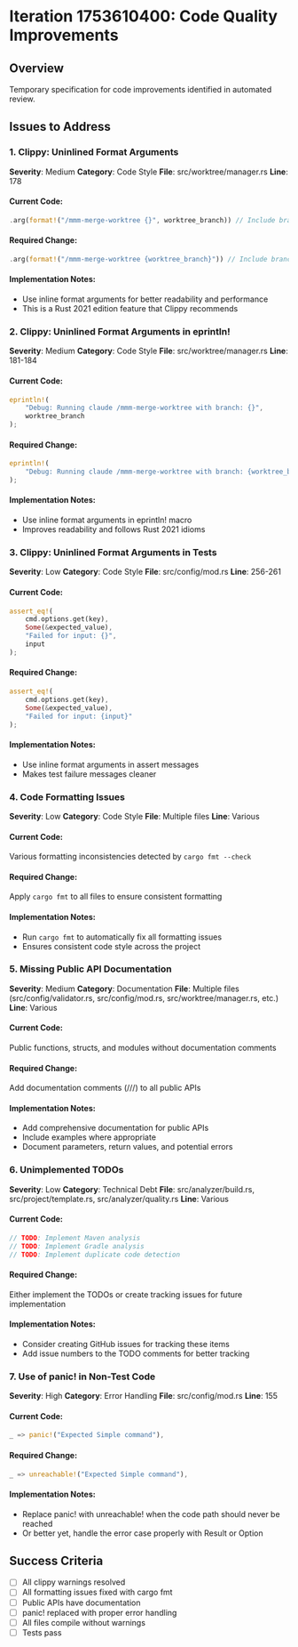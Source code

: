 # Iteration 1753610400: Code Quality Improvements

## Overview
Temporary specification for code improvements identified in automated review.

## Issues to Address

### 1. Clippy: Uninlined Format Arguments
**Severity**: Medium
**Category**: Code Style
**File**: src/worktree/manager.rs
**Line**: 178

#### Current Code:
```rust
.arg(format!("/mmm-merge-worktree {}", worktree_branch)) // Include branch name in the command
```

#### Required Change:
```rust
.arg(format!("/mmm-merge-worktree {worktree_branch}")) // Include branch name in the command
```

#### Implementation Notes:
- Use inline format arguments for better readability and performance
- This is a Rust 2021 edition feature that Clippy recommends

### 2. Clippy: Uninlined Format Arguments in eprintln!
**Severity**: Medium
**Category**: Code Style
**File**: src/worktree/manager.rs
**Line**: 181-184

#### Current Code:
```rust
eprintln!(
    "Debug: Running claude /mmm-merge-worktree with branch: {}",
    worktree_branch
);
```

#### Required Change:
```rust
eprintln!(
    "Debug: Running claude /mmm-merge-worktree with branch: {worktree_branch}"
);
```

#### Implementation Notes:
- Use inline format arguments in eprintln! macro
- Improves readability and follows Rust 2021 idioms

### 3. Clippy: Uninlined Format Arguments in Tests
**Severity**: Low
**Category**: Code Style
**File**: src/config/mod.rs
**Line**: 256-261

#### Current Code:
```rust
assert_eq!(
    cmd.options.get(key),
    Some(&expected_value),
    "Failed for input: {}",
    input
);
```

#### Required Change:
```rust
assert_eq!(
    cmd.options.get(key),
    Some(&expected_value),
    "Failed for input: {input}"
);
```

#### Implementation Notes:
- Use inline format arguments in assert messages
- Makes test failure messages cleaner

### 4. Code Formatting Issues
**Severity**: Low
**Category**: Code Style
**File**: Multiple files
**Line**: Various

#### Current Code:
Various formatting inconsistencies detected by `cargo fmt --check`

#### Required Change:
Apply `cargo fmt` to all files to ensure consistent formatting

#### Implementation Notes:
- Run `cargo fmt` to automatically fix all formatting issues
- Ensures consistent code style across the project

### 5. Missing Public API Documentation
**Severity**: Medium
**Category**: Documentation
**File**: Multiple files (src/config/validator.rs, src/config/mod.rs, src/worktree/manager.rs, etc.)
**Line**: Various

#### Current Code:
Public functions, structs, and modules without documentation comments

#### Required Change:
Add documentation comments (///) to all public APIs

#### Implementation Notes:
- Add comprehensive documentation for public APIs
- Include examples where appropriate
- Document parameters, return values, and potential errors

### 6. Unimplemented TODOs
**Severity**: Low
**Category**: Technical Debt
**File**: src/analyzer/build.rs, src/project/template.rs, src/analyzer/quality.rs
**Line**: Various

#### Current Code:
```rust
// TODO: Implement Maven analysis
// TODO: Implement Gradle analysis
// TODO: Implement duplicate code detection
```

#### Required Change:
Either implement the TODOs or create tracking issues for future implementation

#### Implementation Notes:
- Consider creating GitHub issues for tracking these items
- Add issue numbers to the TODO comments for better tracking

### 7. Use of panic! in Non-Test Code
**Severity**: High
**Category**: Error Handling
**File**: src/config/mod.rs
**Line**: 155

#### Current Code:
```rust
_ => panic!("Expected Simple command"),
```

#### Required Change:
```rust
_ => unreachable!("Expected Simple command"),
```

#### Implementation Notes:
- Replace panic! with unreachable! when the code path should never be reached
- Or better yet, handle the error case properly with Result or Option

## Success Criteria
- [ ] All clippy warnings resolved
- [ ] All formatting issues fixed with cargo fmt
- [ ] Public APIs have documentation
- [ ] panic! replaced with proper error handling
- [ ] All files compile without warnings
- [ ] Tests pass